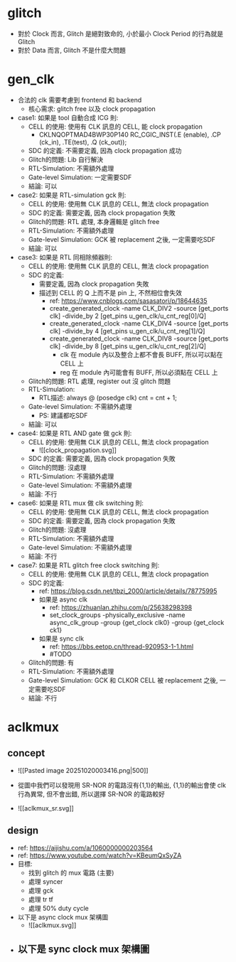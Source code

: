 # glitch

- 對於 Clock 而言, Glitch 是絕對致命的, 小於最小 Clock Period 的行為就是 Glitch
- 對於 Data 而言, Glitch 不是什麼大問題

# gen_clk

- 合法的 clk 需要考慮到 frontend 和 backend
	- 核心需求: glitch free 以及 clock propagation
- case1: 如果是 tool 自動合成 ICG 則:
	- CELL 的使用: 使用有 CLK 訊息的 CELL, 能 clock propagation
		- CKLNQOPTMAD4BWP30P140 RC_CGIC_INST(.E (enable), .CP (ck_in), .TE(test), .Q (ck_out));
	- SDC 的定義: 不需要定義, 因為 clock propagation 成功
	- Glitch的問題: Lib 自行解決
	- RTL-Simulation: 不需額外處理
	- Gate-level Simulation: 一定需要SDF
	- 結論: 可以
- case2: 如果是 RTL-simulation gck 則:
	- CELL 的使用: 使用無 CLK 訊息的 CELL, 無法 clock propagation
	- SDC 的定義: 需要定義, 因為 clock propagation 失敗
	- Glitch的問題: RTL 處理, 本身邏輯是 glitch free
	- RTL-Simulation: 不需額外處理
	- Gate-level Simulation: GCK 被 replacement 之後, 一定需要吃SDF
	- 結論: 可以
- case3: 如果是 RTL 同相除頻器則:
	- CELL 的使用: 使用無 CLK 訊息的 CELL, 無法 clock propagation
	- SDC 的定義:
		- 需要定義, 因為 clock propagation 失敗
		- 描述到 CELL 的 Q 上而不是 pin 上, 不然相位會失效
			- ref: https://www.cnblogs.com/sasasatori/p/18644635
			- create_generated_clock -name CLK_DIV2 -source [get_ports clk] -divide_by 2 [get_pins u_gen_clk/u_cnt_reg[0]/Q]
			- create_generated_clock -name CLK_DIV4 -source [get_ports clk] -divide_by 4 [get_pins u_gen_clk/u_cnt_reg[1]/Q]
			- create_generated_clock -name CLK_DIV8 -source [get_ports clk] -divide_by 8 [get_pins u_gen_clk/u_cnt_reg[2]/Q]
				- clk 在 module 內以及整合上都不會長 BUFF, 所以可以點在 CELL 上
				- reg 在 module 內可能會有 BUFF, 所以必須點在 CELL 上
	- Glitch的問題: RTL 處理, register out 沒 glitch 問題
	- RTL-Simulation: 
		- RTL描述: always @ (posedge clk) cnt = cnt + 1;
	- Gate-level Simulation: 不需額外處理
		- PS: 建議都吃SDF
	- 結論: 可以
- case4: 如果是 RTL AND gate 做 gck 則:
	- CELL 的使用: 使用無 CLK 訊息的 CELL, 無法 clock propagation
		- ![[clock_propagation.svg]]
	- SDC 的定義: 需要定義, 因為 clock propagation 失敗
	- Glitch的問題: 沒處理
	- RTL-Simulation: 不需額外處理
	- Gate-level Simulation: 不需額外處理
	- 結論: 不行
- case6: 如果是 RTL mux 做 clk switching 則: 
	- CELL 的使用: 使用無 CLK 訊息的 CELL, 無法 clock propagation
	- SDC 的定義: 需要定義, 因為 clock propagation 失敗
	- Glitch的問題: 沒處理
	- RTL-Simulation: 不需額外處理
	- Gate-level Simulation: 不需額外處理
	- 結論: 不行
- case7: 如果是 RTL glitch free clock switching 則:
	- CELL 的使用: 使用無 CLK 訊息的 CELL, 無法 clock propagation
	- SDC 的定義:
		- ref: https://blog.csdn.net/tbzj_2000/article/details/78775995
		- 如果是 async clk
			- ref: https://zhuanlan.zhihu.com/p/25638298398
			- set_clock_groups -physically_exclusive -name async_clk_group -group {get_clock clk0} -group {get_clock ck1}
		- 如果是 sync clk
			- ref: https://bbs.eetop.cn/thread-920953-1-1.html
			-  #TODO 
	- Glitch的問題: 有
	- RTL-Simulation: 不需額外處理
	- Gate-level Simulation: GCK 和 CLKOR CELL 被 replacement 之後, 一定需要吃SDF
	- 結論: 不行

# aclkmux

## concept

- ![[Pasted image 20251020003416.png|500]]

- 從圖中我們可以發現用 SR-NOR 的電路沒有{1,1}的輸出, {1,1}的輸出會使 clk 行為異常, 但不會出錯, 所以選擇 SR-NOR 的電路較好
- ![[aclkmux_sr.svg]]
## design

- ref: https://aijishu.com/a/1060000000203564
- ref: https://www.youtube.com/watch?v=KBeumQxSyZA
 - 目標:
	- 找到 glitch 的 mux 電路 (主要)
	- 處理 syncer
	- 處理 gck
	- 處理 tr tf
	- 處理 50% duty cycle
- 以下是 async clock mux 架構圖
	- ![[aclkmux.svg]]
- 以下是 sync clock mux 架構圖
	- 
